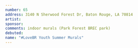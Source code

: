 ```yaml
---
number: 65
address: 3140 N Sherwood Forest Dr, Baton Rouge, LA 70814
artist:
sponsor:
comments: indoor murals (Park Forest BREC park)
debuted:
name: "#LoveBR Youth Summer Murals"
---
```


